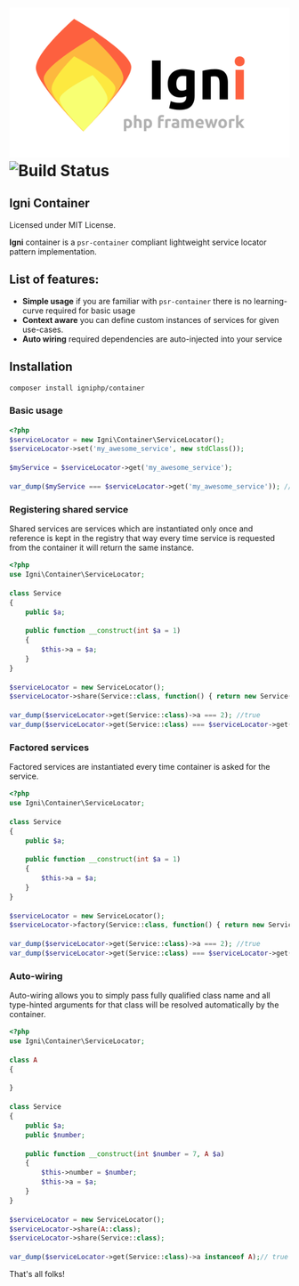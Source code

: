 # ![Igni logo](https://raw.githubusercontent.com/igniphp/common/master/logo/full.svg)![Build Status](https://travis-ci.org/igniphp/container.svg?branch=master)

## Igni Container
Licensed under MIT License.

**Igni** container is a `psr-container` compliant lightweight service locator pattern implementation.

## List of features:
- **Simple usage** if you are familiar with `psr-container` there is no learning-curve required for basic usage
- **Context aware** you can define custom instances of services for given use-cases.
- **Auto wiring** required dependencies are auto-injected into your service

## Installation

```
composer install igniphp/container
```

### Basic usage

```php
<?php
$serviceLocator = new Igni\Container\ServiceLocator();
$serviceLocator->set('my_awesome_service', new stdClass());

$myService = $serviceLocator->get('my_awesome_service');

var_dump($myService === $serviceLocator->get('my_awesome_service')); // returns true
```

### Registering shared service

Shared services are services which are instantiated only once and reference is kept in the
registry that way every time service is requested from the container it will return the same
instance.

```php
<?php
use Igni\Container\ServiceLocator;

class Service 
{
    public $a;
    
    public function __construct(int $a = 1) 
    {
        $this->a = $a;    
    }
}

$serviceLocator = new ServiceLocator();
$serviceLocator->share(Service::class, function() { return new Service(2); });

var_dump($serviceLocator->get(Service::class)->a === 2); //true
var_dump($serviceLocator->get(Service::class) === $serviceLocator->get(Service::class)); // true
```

### Factored services

Factored services are instantiated every time container is asked for the service.

```php
<?php
use Igni\Container\ServiceLocator;

class Service 
{
    public $a;
    
    public function __construct(int $a = 1) 
    {
        $this->a = $a;    
    }
}

$serviceLocator = new ServiceLocator();
$serviceLocator->factory(Service::class, function() { return new Service(2); });

var_dump($serviceLocator->get(Service::class)->a === 2); //true
var_dump($serviceLocator->get(Service::class) === $serviceLocator->get(Service::class)); // false
```

### Auto-wiring
Auto-wiring allows you to simply pass fully qualified class name and all type-hinted arguments for that class 
will be resolved automatically by the container.


```php
<?php
use Igni\Container\ServiceLocator;

class A
{
    
}

class Service 
{
    public $a;
    public $number;
    
    public function __construct(int $number = 7, A $a) 
    {
        $this->number = $number;
        $this->a = $a;    
    }
}

$serviceLocator = new ServiceLocator();
$serviceLocator->share(A::class);
$serviceLocator->share(Service::class);

var_dump($serviceLocator->get(Service::class)->a instanceof A);// true
```

That's all folks!

